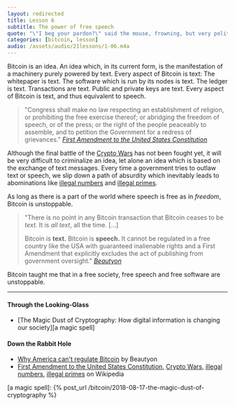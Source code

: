 ```yaml
---
layout: redirected
title: Lesson 6
subtitle: The power of free speech
quote: "\"I beg your pardon?\" said the mouse, frowning, but very politely, \"did you speak?\""
categories: [bitcoin, lesson]
audio: /assets/audio/21lessons/1-06.m4a 
---
```


Bitcoin is an idea. An idea which, in its current form, is the
manifestation of a machinery purely powered by text. Every aspect of
Bitcoin is text: The whitepaper is text. The software which is run by
its nodes is text. The ledger is text. Transactions are text. Public and
private keys are text. Every aspect of Bitcoin is text, and thus
equivalent to speech.

> "Congress shall make no law respecting an establishment of religion,
> or prohibiting the free exercise thereof; or abridging the freedom of
> speech, or of the press; or the right of the people peaceably to
> assemble, and to petition the Government for a redress of grievances."
> <cite>[First Amendment to the United States Constitution][1st Amendment]</cite>

Although the final battle of the [Crypto Wars] has not been fought yet,
it will be very difficult to criminalize an idea, let alone an idea
which is based on the exchange of text messages. Every time a government
tries to outlaw text or speech, we slip down a path of absurdity which
inevitably leads to abominations like [illegal numbers] and [illegal
primes].

As long as there is a part of the world where speech is free as in
*freedom*, Bitcoin is unstoppable.

> "There is no point in any Bitcoin transaction that Bitcoin ceases to
> be *text.* It is *all* *text*, all the time. [...]
>
> Bitcoin is **text.** Bitcoin is **speech.** It cannot be regulated in
> a free country like the USA with guaranteed inalienable rights and a
> First Amendment that explicitly excludes the act of publishing from
> government oversight."
> <cite>[Beautyon]</cite>

Bitcoin taught me that in a free society, free speech and free software
are unstoppable.

---

#### Through the Looking-Glass

- [The Magic Dust of Cryptography: How digital information is changing our society][a magic spell]

#### Down the Rabbit Hole

- [Why America can't regulate Bitcoin][Beautyon] by Beautyon
- [First Amendment to the United States Constitution][1st Amendment], [Crypto Wars], [illegal numbers], [illegal primes] on Wikipedia

<!-- Through the Looking-Glass -->
[a magic spell]: {% post_url /bitcoin/2018-08-17-the-magic-dust-of-cryptography %}  

<!-- Down the Rabbit Hole -->
[1st Amendment]: https://en.wikipedia.org/wiki/First_Amendment_to_the_United_States_Constitution
[Crypto Wars]: https://en.wikipedia.org/wiki/Crypto_Wars
[illegal numbers]: https://en.wikipedia.org/wiki/Illegal_number
[illegal primes]: https://en.wikipedia.org/wiki/Illegal_prime
[Beautyon]: https://hackernoon.com/why-america-cant-regulate-bitcoin-8c77cee8d794

<!-- Wikipedia -->
[alice]: https://en.wikipedia.org/wiki/Alice%27s_Adventures_in_Wonderland
[carroll]: https://en.wikipedia.org/wiki/Lewis_Carroll
